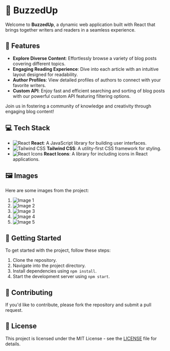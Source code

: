 # 🚀 BuzzedUp

Welcome to **BuzzedUp**, a dynamic web application built with React that brings together writers and readers in a seamless experience. 

## 🌟 Features

- **Explore Diverse Content**: Effortlessly browse a variety of blog posts covering different topics.
- **Engaging Reading Experience**: Dive into each article with an intuitive layout designed for readability.
- **Author Profiles**: View detailed profiles of authors to connect with your favorite writers.
- **Custom API**: Enjoy fast and efficient searching and sorting of blog posts with our powerful custom API featuring filtering options.

Join us in fostering a community of knowledge and creativity through engaging blog content!

## 💻 Tech Stack

- ![React](https://img.icons8.com/color/48/000000/react-native.png) **React**: A JavaScript library for building user interfaces.
- ![Tailwind CSS](https://img.icons8.com/color/48/000000/tailwindcss.png) **Tailwind CSS**: A utility-first CSS framework for styling.
- ![React Icons](https://img.icons8.com/color/48/000000/react-native.png) **React Icons**: A library for including icons in React applications.

## 🖼️ Images

Here are some images from the project:

1. ![Image 1](https://drive.google.com/uc?id=1nTRECUVFupnZgmcqsoEn1NQUJo8Y2DCt)
2. ![Image 2](https://drive.google.com/uc?id=1eUpEZdYsTFc5l6ZSGRikAQNiJ-fJlHXO)
3. ![Image 3](https://drive.google.com/uc?id=1OH1n16l0YJTfhumdS6p5OVzaNOPv4qwc)
4. ![Image 4](https://drive.google.com/uc?id=1lv38YrDE5c0FLlPNWKIKBZItlB39oX6D)
5. ![Image 5](https://drive.google.com/uc?id=1reBK6EVhnvKTsn2QavBkFmMtVQizUrg2)

## 🚀 Getting Started

To get started with the project, follow these steps:

1. Clone the repository.
2. Navigate into the project directory.
3. Install dependencies using `npm install`.
4. Start the development server using `npm start`.

## 🤝 Contributing

If you'd like to contribute, please fork the repository and submit a pull request.

## 📄 License

This project is licensed under the MIT License - see the [LICENSE](LICENSE) file for details.

